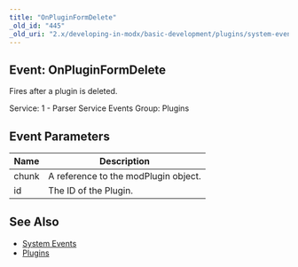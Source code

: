 ```yaml
---
title: "OnPluginFormDelete"
_old_id: "445"
_old_uri: "2.x/developing-in-modx/basic-development/plugins/system-events/onpluginformdelete"
---
```


## Event: OnPluginFormDelete

Fires after a plugin is deleted.

Service: 1 - Parser Service Events
Group: Plugins

## Event Parameters

| Name  | Description                          |
| ----- | ------------------------------------ |
| chunk | A reference to the modPlugin object. |
| id    | The ID of the Plugin.                |

## See Also

- [System Events](extending-modx/plugins/system-events "System Events")
- [Plugins](extending-modx/plugins "Plugins")
